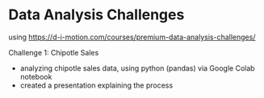 # Data Analysis Challenges 

using https://d-i-motion.com/courses/premium-data-analysis-challenges/

Challenge 1: Chipotle Sales
- analyzing chipotle sales data, using python (pandas) via Google Colab notebook
- created a presentation explaining the process
